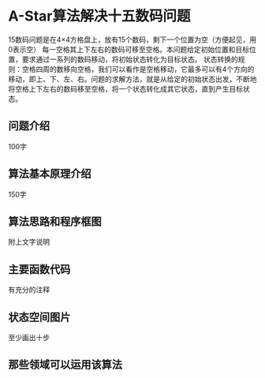 # A-Star算法解决十五数码问题
15数码问题是在4×4方格盘上，放有15个数码，剩下一个位置为空（方便起见，用0表示空） 
每一空格其上下左右的数码可移至空格。本问题给定初始位置和目标位置，要求通过一系列的数码移动，将初始状态转化为目标状态。
状态转换的规则：空格四周的数移向空格，我们可以看作是空格移动，它最多可以有4个方向的移动，即上、下、左、右。问题的求解方法，就是从给定的初始状态出发，不断地将空格上下左右的数码移至空格，将一个状态转化成其它状态，直到产生目标状态。

## 问题介绍
100字
## 算法基本原理介绍
150字
## 算法思路和程序框图
附上文字说明

## 主要函数代码
有充分的注释

## 状态空间图片
至少画出十步

## 那些领域可以运用该算法




